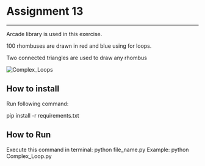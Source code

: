 # Assignment 13
------------------------------------------------------------------------------------------------------------
Arcade library is used in this exercise.

100 rhombuses are drawn in red and blue using for loops.

Two connected triangles are used to draw any rhombus

![Complex_Loops](https://imgur.com/undefined)

## How to install
Run following command:

pip install -r requirements.txt

## How to Run
Execute this command in terminal: python file_name.py
Example: python Complex_Loop.py